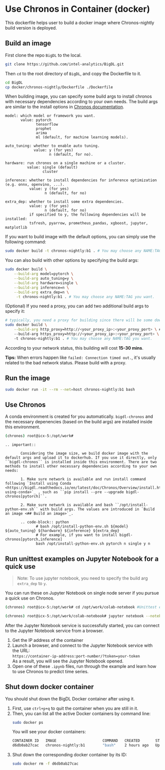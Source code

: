 # Use Chronos in Container (docker)
This dockerfile helps user to build a docker image where Chronos-nightly build version is deployed.

## Build an image
First clone the repo `BigDL` to the local.
```bash
git clone https://github.com/intel-analytics/BigDL.git
```
Then `cd` to the root directory of `BigDL`, and copy the Dockerfile to it. 
```bash
cd BigDL
cp docker/chronos-nightly/Dockerfile ./Dockerfile
```
When building image, you can specify some build args to install chronos with necessary dependencies according to your own needs.
The build args are similar to the install options in [Chronos documentation](https://bigdl.readthedocs.io/en/latest/doc/Chronos/Overview/install.html).

```
model: which model or framework you want. 
       value: pytorch
              tensorflow
              prophet
              arima
              ml (default, for machine learning models).

auto_tuning: whether to enable auto tuning.
             value: y (for yes)
                    n (default, for no).

hardware: run chronos on a single machine or a cluster.
          value: single (default)
                 cluster

inference: whether to install dependencies for inference optimization (e.g. onnx, openvino, ...).
           value: y (for yes)
                  n (default, for no)

extra_dep: whether to install some extra dependencies.
           value: y (for yes)
                  n (default, for no)
           if specified to y, the following dependencies will be installed:
           tsfresh, pyarrow, prometheus_pandas, xgboost, jupyter, matplotlib
```

If you want to build image with the default options, you can simply use the following command:
```bash
sudo docker build -t chronos-nightly:b1 . # You may choose any NAME:TAG you want.
```

You can also build with other options by specifying the build args:
```bash
sudo docker build \
    --build-arg model=pytorch \
    --build-arg auto_tuning=y \
    --build-arg hardware=single \
    --build-arg inference=n \
    --build-arg extra_dep=n \
     -t chronos-nightly:b1 . # You may choose any NAME:TAG you want.
```

(Optional) If you need a proxy, you can add two additional build args to specify it:
```bash
# typically, you need a proxy for building since there will be some downloading.
sudo docker build \
    --build-arg http_proxy=http://<your_proxy_ip>:<your_proxy_port> \ #optional
    --build-arg https_proxy=http://<your_proxy_ip>:<your_proxy_port> \ #optional
    -t chronos-nightly:b1 . # You may choose any NAME:TAG you want.
```
According to your network status, this building will cost **15-30 mins**. 

**Tips:** When errors happen like `failed: Connection timed out.`, it's usually related to the bad network status. Please build with a proxy.

## Run the image
```bash
sudo docker run -it --rm --net=host chronos-nightly:b1 bash
```

## Use Chronos
A conda environment is created for you automatically. `bigdl-chronos` and the necessary depenencies (based on the build args) are installed inside this environment.
```bash
(chronos) root@icx-5:/opt/work# 
```
```eval_rst
.. important::

       Considering the image size, we build docker image with the default args and upload it to dockerhub. If you use it directly, only ``bigdl-chronos`` is installed inside this environment. There are two methods to install other necessary dependencies according to your own needs:

       1. Make sure network is available and run install command following `Install using Conda <https://bigdl.readthedocs.io/en/latest/doc/Chronos/Overview/install.html#install-using-conda>`_ , such as ``pip install --pre --upgrade bigdl-chronos[pytorch]``.

       2. Make sure network is available and bash ``/opt/install-python-env.sh`` with build args. The values are introduced in `Build an image <## Build an image>`_.

       .. code-block:: python
              # bash /opt/install-python-env.sh ${model} ${auto_tuning} ${hardware} ${inference} ${extra_dep}
              # For example, if you want to install bigdl-chronos[pytorch,inference]
              bash /opt/install-python-env.sh pytorch n single y n

```

## Run unittest examples on Jupyter Notebook for a quick use
> Note: To use jupyter notebook, you need to specify the build arg `extra_dep` to `y`.

You can run these on Jupyter Notebook on single node server if you pursue a quick use on Chronos.
```bash
(chronos) root@icx-5:/opt/work# cd /opt/work/colab-notebook #Unittest examples are here.
```
```bash
(chronos) root@icx-5:/opt/work/colab-notebook# jupyter notebook --notebook-dir=./ --ip=* --allow-root #Start the Jupyter Notebook services.
```
After the Jupyter Notebook service is successfully started, you can connect to the Jupyter Notebook service from a browser.
1. Get the IP address of the container
2. Launch a browser, and connect to the Jupyter Notebook service with the URL: 
</br>`https://container-ip-address:port-number/?token=your-token`
</br>As a result, you will see the Jupyter Notebook opened.
3. Open one of these `.ipynb` files, run through the example and learn how to use Chronos to predict time series.

## Shut down docker container
You should shut down the BigDL Docker container after using it.
1. First, use `ctrl+p+q` to quit the container when you are still in it. 
2. Then, you can list all the active Docker containers by command line:
   ```bash
   sudo docker ps
   ```
   You will see your docker containers:
   ```bash
   CONTAINER ID   IMAGE                     COMMAND   CREATED       STATUS       PORTS     NAMES
   d6db0ab27cac   chronos-nightly:b1        "bash"    2 hours ago   Up 2 hours             funny_aryabhata
   ```
3. Shut down the corresponding docker container by its ID:
   ```bash
   sudo docker rm -f d6db0ab27cac
   ```
